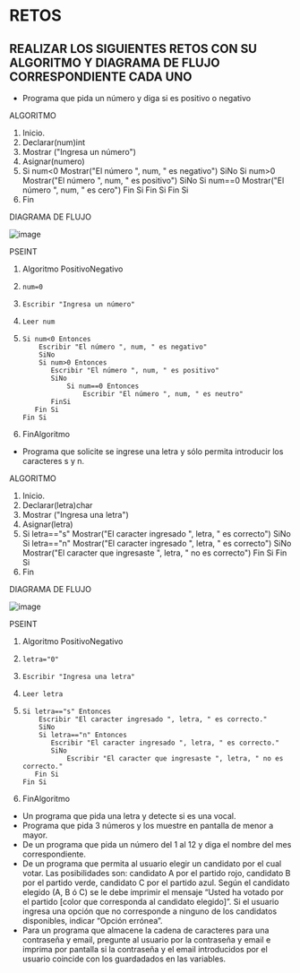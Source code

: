 # RETOS
## REALIZAR LOS SIGUIENTES RETOS CON SU ALGORITMO Y DIAGRAMA DE FLUJO CORRESPONDIENTE CADA UNO 

* Programa que pida un número y diga si es positivo o negativo

ALGORITMO
1. Inicio.
2. Declarar(num)int
3. Mostrar ("Ingresa un número")
4. Asignar(numero)
5. Si num<0
      Mostrar("El número ", num, " es negativo")
      SiNo
      Si num>0
          Mostrar("El número ", num, " es positivo")
          SiNo
          Si num==0
             Mostrar("El número ", num, " es cero")
          Fin Si
      Fin Si
   Fin Si
6. Fin


DIAGRAMA DE FLUJO

![image](https://user-images.githubusercontent.com/104698382/167274353-efe64711-4715-4faf-86fa-327ddf9620de.png)


PSEINT

1. Algoritmo PositivoNegativo
2.     num=0
3.     Escribir "Ingresa un número"
4.     Leer num
5.     Si num<0 Entonces
           Escribir "El número ", num, " es negativo"
           SiNo
           Si num>0 Entonces
              Escribir "El número ", num, " es positivo"
              SiNo
                  Si num==0 Entonces
                      Escribir "El número ", num, " es neutro"
              FinSi
          Fin Si
       Fin Si
6. FinAlgoritmo



* Programa que solicite se ingrese una letra y sólo permita introducir los caracteres s y n.

ALGORITMO
1. Inicio.
2. Declarar(letra)char
3. Mostrar ("Ingresa una letra")
4. Asignar(letra)
5. Si letra=="s"
      Mostrar("El caracter ingresado ", letra, " es correcto")
      SiNo
      Si letra=="n"
          Mostrar("El caracter ingresado ", letra, " es correcto")
          SiNo
            Mostrar("El caracter que ingresaste ", letra, " no es correcto")
      Fin Si
   Fin Si
6. Fin


DIAGRAMA DE FLUJO

![image](https://user-images.githubusercontent.com/104698382/167275031-9c858c65-3991-460b-98c9-3b3d348254e0.png)


PSEINT

1. Algoritmo PositivoNegativo
2.     letra="0"
3.     Escribir "Ingresa una letra"
4.     Leer letra
5.     Si letra=="s" Entonces
           Escribir "El caracter ingresado ", letra, " es correcto."
           SiNo
           Si letra=="n" Entonces
              Escribir "El caracter ingresado ", letra, " es correcto."
              SiNo
                  Escribir "El caracter que ingresaste ", letra, " no es correcto."
          Fin Si
       Fin Si
6. FinAlgoritmo





* Un programa que pida una letra y detecte si es una vocal. 
* Programa que pida 3 números y los muestre en pantalla de menor a mayor.  
* De un programa que pida un número del 1 al 12 y diga el nombre del mes correspondiente.
* De un programa que permita al usuario elegir un candidato por el cual votar. Las posibilidades son: candidato A por el partido rojo, candidato B por el partido verde, candidato C por el partido azul. Según el candidato elegido (A, B ó C) se le debe imprimir el mensaje “Usted ha votado por el partido [color que corresponda al candidato elegido]”. Si el usuario ingresa una opción que no corresponde a ninguno de los candidatos disponibles, indicar “Opción errónea”.
* Para un programa que almacene la cadena de caracteres para una contraseña y email, pregunte al usuario por la contraseña y email e imprima por pantalla si la contraseña y el email introducidos por el usuario coincide con los guardadados en las variables.
